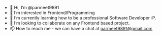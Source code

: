 - 👋 Hi, I’m @parmeet9891
- 👀 I’m interested in Frontend/Programming
- 🌱 I’m currently learning how to be a professional Software Developer :P.
- 💞️ I’m looking to collaborate on any Frontend based project.
- 📫 How to reach me - we can have a chat at parmeet9891@gmail.com

<!---
parmeet9891/parmeet9891 is a ✨ special ✨ repository because its `README.md` (this file) appears on your GitHub profile.
You can click the Preview link to take a look at your changes.
--->
